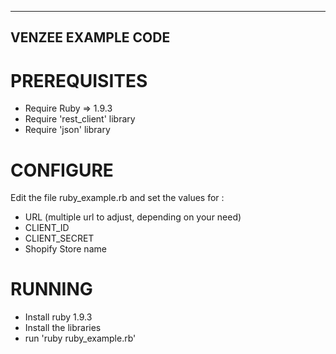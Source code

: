 ------------------------------------------------------------------------
VENZEE EXAMPLE CODE
------------------------------------------------------------------------

PREREQUISITES
=============
- Require Ruby => 1.9.3
- Require 'rest_client' library
- Require 'json' library


CONFIGURE
=========
Edit the file ruby_example.rb and set the values for :

- URL (multiple url to adjust, depending on your need)
- CLIENT_ID
- CLIENT_SECRET
- Shopify Store name


RUNNING
=======
- Install ruby 1.9.3
- Install the libraries
- run 'ruby ruby_example.rb'
